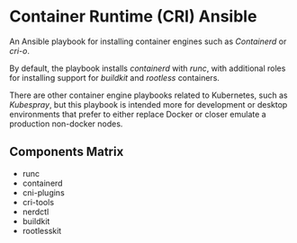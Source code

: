 Container Runtime (CRI) Ansible
================================

An Ansible playbook for installing container engines such as *Containerd* 
or *cri-o*. 

By default, the playbook installs *containerd* with *runc*, with additional
roles for installing support for *buildkit* and *rootless* containers.

There are other container engine playbooks related to Kubernetes, such as 
*Kubespray*, but this playbook is intended more for development or desktop
environments that prefer to either replace Docker or closer emulate a 
production non-docker nodes.

## Components Matrix

- runc
- containerd
- cni-plugins
- cri-tools
- nerdctl
- buildkit
- rootlesskit

